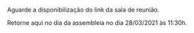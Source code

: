 Aguarde a disponibilização do link da sala de reunião.

Retorne aqui no dia da assembleia no dia 28/03/2021 às 11:30h.
